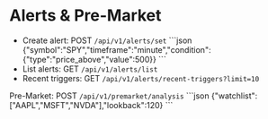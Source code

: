 # Alerts & Pre-Market
- Create alert: POST `/api/v1/alerts/set`
\`\`\`json
{"symbol":"SPY","timeframe":"minute","condition":{"type":"price_above","value":500}}
\`\`\`
- List alerts: GET `/api/v1/alerts/list`
- Recent triggers: GET `/api/v1/alerts/recent-triggers?limit=10`

Pre-Market: POST `/api/v1/premarket/analysis`
\`\`\`json
{"watchlist":["AAPL","MSFT","NVDA"],"lookback":120}
\`\`\`
